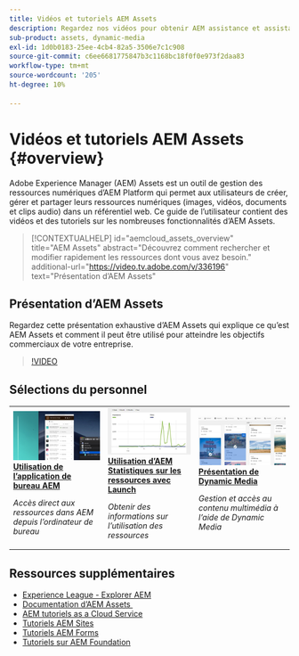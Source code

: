 ```yaml
---
title: Vidéos et tutoriels AEM Assets
description: Regardez nos vidéos pour obtenir AEM assistance et assistance pour les ressources.
sub-product: assets, dynamic-media
exl-id: 1d0b0183-25ee-4cb4-82a5-3506e7c1c908
source-git-commit: c6ee6681775847b3c1168bc18f0f0e973f2daa83
workflow-type: tm+mt
source-wordcount: '205'
ht-degree: 10%

---
```


# Vidéos et tutoriels AEM Assets {#overview}

Adobe Experience Manager (AEM) Assets est un outil de gestion des ressources numériques d’AEM Platform qui permet aux utilisateurs de créer, gérer et partager leurs ressources numériques (images, vidéos, documents et clips audio) dans un référentiel web. Ce guide de l’utilisateur contient des vidéos et des tutoriels sur les nombreuses fonctionnalités d’AEM Assets.

>[!CONTEXTUALHELP]
>id="aemcloud_assets_overview"
>title="AEM Assets"
>abstract="Découvrez comment rechercher et modifier rapidement les ressources dont vous avez besoin."
>additional-url="https://video.tv.adobe.com/v/336196" text="Présentation d’AEM Assets"

## Présentation d’AEM Assets

Regardez cette présentation exhaustive d’AEM Assets qui explique ce qu’est AEM Assets et comment il peut être utilisé pour atteindre les objectifs commerciaux de votre entreprise.

>[!VIDEO](https://video.tv.adobe.com/v/336196/?quality=12&learn=on)

<div id="recs-overview-body-1"></div>
<div id="recs-overview-body-2"></div>
<div id="recs-overview-body-3"></div>
<div id="recs-overview-body-4"></div>
<div id="recs-overview-body-5"></div>
<div id="recs-overview-body-6"></div>

<div id="staff-picks-section">

## Sélections du personnel

<table>
<td>
   <a href="./creative-workflows/aem-desktop-app.md">
   <img alt="Balises intelligentes améliorées" src="./assets/overview/desktop-app.png" />
   </a>
   <div>
      <a href="./creative-workflows/aem-desktop-app.md">
      <strong>Utilisation de l’application de bureau AEM</strong>
      </a>
   </div>
   <p>
      <em>Accès direct aux ressources dans AEM depuis l’ordinateur de bureau</em>
   </p>
</td>
<td>
   <a href="./advanced/asset-insights-launch-tutorial.md">
   <img alt="AEM Assets Insights" src="./assets/overview/asset-insights.png"/>
   </a>
   <div>
      <a href="./advanced/asset-insights-launch-tutorial.md">
      <strong>Utilisation d’AEM Statistiques sur les ressources avec Launch</strong>
      </a>
   </div>
   <p>
      <em>Obtenir des informations sur l’utilisation des ressources</em>
   <p>
</td>
<td>
   <a href="./dynamic-media/dynamic-media-overview-feature-video-use.md">
   <img alt="Présentation de Dynamic Media" src="./assets/overview/dynamic-media.png" />
   </a>
   <div>
      <a href="./dynamic-media/dynamic-media-overview-feature-video-use.md">
      <strong>Présentation de Dynamic Media</strong>
      </a>
   </div>
   <p>
      <em>Gestion et accès au contenu multimédia à l’aide de Dynamic Media</em>
   <p>
</td>
</table>

</div>

## Ressources supplémentaires

* [Experience League - Explorer AEM](https://experienceleague.adobe.com/?lang=fr#recommended/solutions/experience-manager)
* [Documentation d’AEM Assets ](https://experienceleague.adobe.com/docs/experience-manager-65/assets/home.html?lang=en)
* [AEM tutoriels as a Cloud Service](/help/cloud-service/overview.md)
* [Tutoriels AEM Sites](/help/sites/overview.md)
* [Tutoriels AEM Forms](/help/forms/overview.md)
* [Tutoriels sur AEM Foundation](/help/foundation/overview.md)
